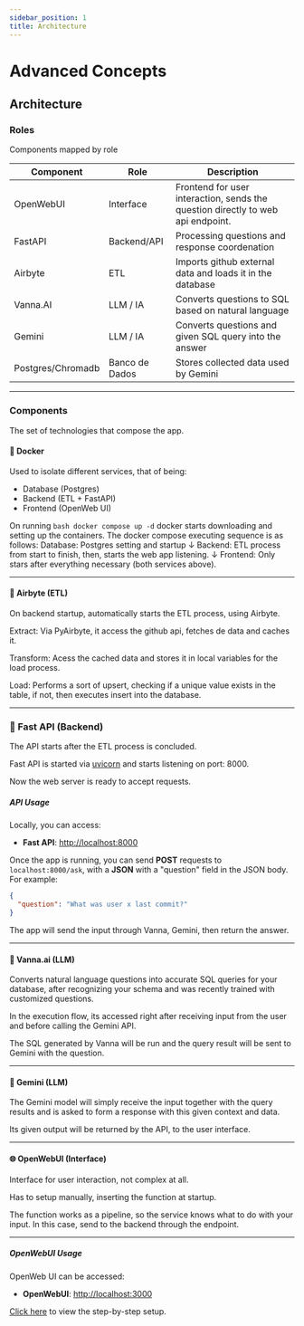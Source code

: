 ```yaml
---
sidebar_position: 1
title: Architecture
---
```


# Advanced Concepts

## Architecture

### Roles

Components mapped by role

| Component         | Role                     | Description                                                                       |
|--------------------|--------------------------|-----------------------------------------------------------------------------------|
| OpenWebUI          | Interface                | Frontend for user interaction, sends the question directly to web api endpoint.   |
| FastAPI            | Backend/API              | Processing questions and response coordenation                                    |
| Airbyte            | ETL                      | Imports github external data and loads it in the database                         |
| Vanna.AI           | LLM / IA                 | Converts questions to SQL based on natural language                               |
| Gemini             | LLM / IA                 | Converts questions and given SQL query into the answer                            |
| Postgres/Chromadb  | Banco de Dados           | Stores collected data used by Gemini                                              |

---

### Components

The set of technologies that compose the app.

#### 🐳 Docker

Used to isolate different services, that of being:
- Database (Postgres)
- Backend (ETL + FastAPI)
- Frontend (OpenWeb UI)

On running ```bash docker compose up -d``` docker starts downloading and setting up the containers.
The docker compose executing sequence is as follows: 
    Database: Postgres setting and startup
    ↓
    Backend: ETL process from start to finish, then, starts the web app listening.
    ↓
    Frontend: Only stars after everything necessary (both services above). 

---

#### 🔄 Airbyte (ETL)

On backend startup, automatically starts the ETL process, using Airbyte. 

Extract: Via PyAirbyte, it access the github api, fetches de data and caches it.

Transform: Acess the cached data and stores it in local variables for the load process.

Load: Performs a sort of upsert, checking if a unique value exists in the table, if not, then executes insert into the database.

---

### 🔌 Fast API (Backend)

The API starts after the ETL process is concluded. 

Fast API is started via [uvicorn](https://www.uvicorn.org/) and starts listening on port: 8000.

Now the web server is ready to accept requests.

##### API Usage

Locally, you can access:

- **Fast API**: [http://localhost:8000](http://localhost:8000)

Once the app is running, you can send **POST** requests to `localhost:8000/ask`, with a **JSON** with a  "question" field in the JSON body. For example:

```json
{
  "question": "What was user x last commit?"
}
```

The app will send the input through Vanna, Gemini, then return the answer.

---

#### 🧠 Vanna.ai (LLM)

Converts natural language questions into accurate SQL queries for your database, after recognizing your schema and was recently trained with customized questions.

In the execution flow, its accessed right after receiving input from the user and before calling the Gemini API. 

The SQL generated by Vanna will be run and the query result will be sent to Gemini with the question. 

---

#### 🧠 Gemini (LLM)

The Gemini model will simply receive the input together with the query results and is asked to form a response with this given context and data. 

Its given output will be returned by the API, to the user interface.

---

#### 🌐 OpenWebUI (Interface)

Interface for user interaction, not complex at all.

Has to setup manually, inserting the function at startup. 

The function works as a pipeline, so the service knows what to do with your input. In this case, send to the backend through the endpoint.

---

##### OpenWebUI Usage

OpenWeb UI can be accessed:

- **OpenWebUI**: [http://localhost:3000](http://localhost:3000)

[Click here](./../../oraculo/2_basic_concepts/index.md/#how-to-use) to view the step-by-step setup.